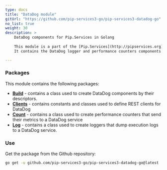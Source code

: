 ```yaml
---
type: docs
title: "DataDog module"
gitUrl: "https://github.com/pip-services3-go/pip-services3-datadog-go"
no_list: true
weight: 30
description: > 
    DataDog components for Pip.Services in Golang   
   
    This module is a part of the [Pip.Services](http://pipservices.org) polyglot microservices toolkit.
    It contains the DataDog logger and performance counters components.

---
```



### Packages

This module contains the following packages:

- [**Build**](build) - contains a class used to create DataDog components by their descriptors.
- [**Clients**](clients) - contains constants and classes used to define REST clients for DataDog
- [**Count**](count) - contains a class used to create performance counters that send their metrics to a DataDog service
- [**Log**](log) - contains a class used to create loggers that dump execution logs to a DataDog service.


### Use

Get the package from the Github repository:
```bash
go get -u github.com/pip-services3-go/pip-services3-datadog-go@latest
```
